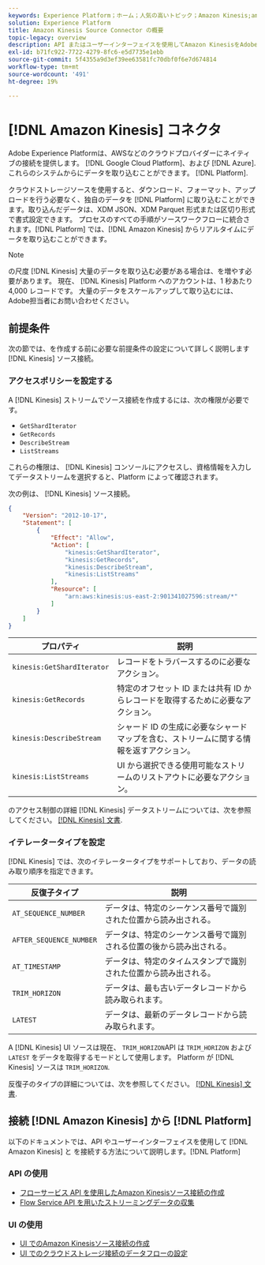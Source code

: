 ```yaml
---
keywords: Experience Platform；ホーム；人気の高いトピック；Amazon Kinesis;amazon kinesis;Kinesis;kinesis
solution: Experience Platform
title: Amazon Kinesis Source Connector の概要
topic-legacy: overview
description: API またはユーザーインターフェイスを使用してAmazon KinesisをAdobe Experience Platformに接続する方法を説明します。
exl-id: b71fc922-7722-4279-8fc6-e5d7735e1ebb
source-git-commit: 5f4355a9d3ef39ee63581fc70dbf0f6e7d674814
workflow-type: tm+mt
source-wordcount: '491'
ht-degree: 19%

---
```


# [!DNL Amazon Kinesis] コネクタ

Adobe Experience Platformは、AWSなどのクラウドプロバイダーにネイティブの接続を提供します。 [!DNL Google Cloud Platform]、および [!DNL Azure]. これらのシステムからにデータを取り込むことができます。 [!DNL Platform].

クラウドストレージソースを使用すると、ダウンロード、フォーマット、アップロードを行う必要なく、独自のデータを [!DNL Platform] に取り込むことができます。取り込んだデータは、XDM JSON、XDM Parquet 形式または区切り形式で書式設定できます。 プロセスのすべての手順がソースワークフローに統合されます。[!DNL Platform] では、[!DNL Amazon Kinesis] からリアルタイムにデータを取り込むことができます。

>[!NOTE]
>
>の尺度 [!DNL Kinesis] 大量のデータを取り込む必要がある場合は、を増やす必要があります。 現在、 [!DNL Kinesis] Platform へのアカウントは、1 秒あたり 4,000 レコードです。 大量のデータをスケールアップして取り込むには、Adobe担当者にお問い合わせください。

## 前提条件

次の節では、を作成する前に必要な前提条件の設定について詳しく説明します [!DNL Kinesis] ソース接続。

### アクセスポリシーを設定する

A [!DNL Kinesis] ストリームでソース接続を作成するには、次の権限が必要です。

- `GetShardIterator`
- `GetRecords`
- `DescribeStream`
- `ListStreams`

これらの権限は、 [!DNL Kinesis] コンソールにアクセスし、資格情報を入力してデータストリームを選択すると、Platform によって確認されます。

次の例は、 [!DNL Kinesis] ソース接続。

```json
{
    "Version": "2012-10-17",
    "Statement": [
        {
            "Effect": "Allow",
            "Action": [
                "kinesis:GetShardIterator",
                "kinesis:GetRecords",
                "kinesis:DescribeStream",
                "kinesis:ListStreams"
            ],
            "Resource": [
                "arn:aws:kinesis:us-east-2:901341027596:stream/*"
            ]
        }
    ]
}
```

| プロパティ | 説明 |
| -------- | ----------- |
| `kinesis:GetShardIterator` | レコードをトラバースするのに必要なアクション。 |
| `kinesis:GetRecords` | 特定のオフセット ID または共有 ID からレコードを取得するために必要なアクション。 |
| `kinesis:DescribeStream` | シャード ID の生成に必要なシャードマップを含む、ストリームに関する情報を返すアクション。 |
| `kinesis:ListStreams` | UI から選択できる使用可能なストリームのリストアウトに必要なアクション。 |

のアクセス制御の詳細 [!DNL Kinesis] データストリームについては、次を参照してください。 [[!DNL Kinesis] 文書](https://docs.aws.amazon.com/streams/latest/dev/controlling-access.html).

### イテレータータイプを設定

[!DNL Kinesis] では、次のイテレータータイプをサポートしており、データの読み取り順序を指定できます。

| 反復子タイプ | 説明 |
| ------------- | ----------- |
| `AT_SEQUENCE_NUMBER` | データは、特定のシーケンス番号で識別された位置から読み出される。 |
| `AFTER_SEQUENCE_NUMBER` | データは、特定のシーケンス番号で識別される位置の後から読み出される。 |
| `AT_TIMESTAMP` | データは、特定のタイムスタンプで識別された位置から読み出される。 |
| `TRIM_HORIZON` | データは、最も古いデータレコードから読み取られます。 |
| `LATEST` | データは、最新のデータレコードから読み取られます。 |

A [!DNL Kinesis] UI ソースは現在、 `TRIM_HORIZON`API は `TRIM_HORIZON` および `LATEST` をデータを取得するモードとして使用します。 Platform が [!DNL Kinesis] ソースは `TRIM_HORIZON`.

反復子のタイプの詳細については、次を参照してください。 [[!DNL Kinesis] 文書](https://docs.aws.amazon.com/kinesis/latest/APIReference/API_GetShardIterator.html#API_GetShardIterator_RequestSyntax).

## 接続 [!DNL Amazon Kinesis] から [!DNL Platform]

以下のドキュメントでは、API やユーザーインターフェイスを使用して [!DNL Amazon Kinesis] と を接続する方法について説明します。[!DNL Platform]

### API の使用

- [フローサービス API を使用したAmazon Kinesisソース接続の作成](../../tutorials/api/create/cloud-storage/kinesis.md)
- [Flow Service API を用いたストリーミングデータの収集](../../tutorials/api/collect/streaming.md)

### UI の使用

- [UI でのAmazon Kinesisソース接続の作成](../../tutorials/ui/create/cloud-storage/kinesis.md)
- [UI でのクラウドストレージ接続のデータフローの設定](../../tutorials/ui/dataflow/streaming/cloud-storage-streaming.md)
